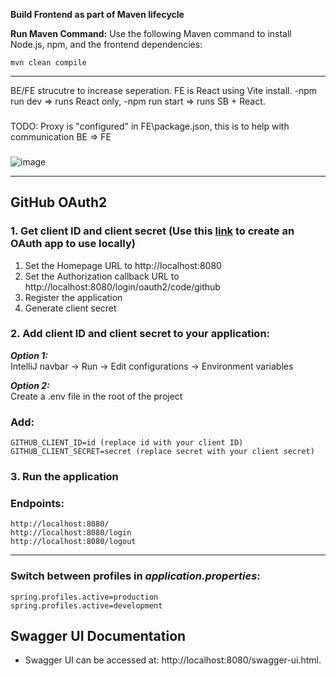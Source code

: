**Build Frontend as part of Maven lifecycle**

**Run Maven Command:**
Use the following Maven command to install Node.js, npm, and the frontend dependencies:

   `mvn clean compile`

---
BE/FE strucutre to increase seperation.
FE is React using Vite install.
-npm run dev => runs React only,
-npm run start => runs SB + React.
###
TODO: Proxy is "configured" in FE\package.json, this is to help with communication BE => FE

###
![image](https://github.com/user-attachments/assets/53d1807f-fdeb-4541-87a8-eb7089aa216a)

---

## GitHub OAuth2
### 1. Get client ID and client secret (Use this [link](https://github.com/settings/developers) to create an OAuth app to use locally)
1. Set the Homepage URL to http://localhost:8080
2. Set the Authorization callback URL to http://localhost:8080/login/oauth2/code/github
3. Register the application
4. Generate client secret
### 2. Add client ID and client secret to your application:

***Option 1:***  
IntelliJ navbar -> Run -> Edit configurations -> Environment variables

***Option 2:***  
Create a .env file in the root of the project
### Add:
```
GITHUB_CLIENT_ID=id (replace id with your client ID)
GITHUB_CLIENT_SECRET=secret (replace secret with your client secret)
```

### 3. Run the application

### Endpoints:
```
http://localhost:8080/
http://localhost:8080/login
http://localhost:8080/logout
```
---  
### Switch between profiles in ***application.properties***:
```
spring.profiles.active=production  
spring.profiles.active=development
```

## Swagger UI Documentation
- Swagger UI can be accessed at: http://localhost:8080/swagger-ui.html.